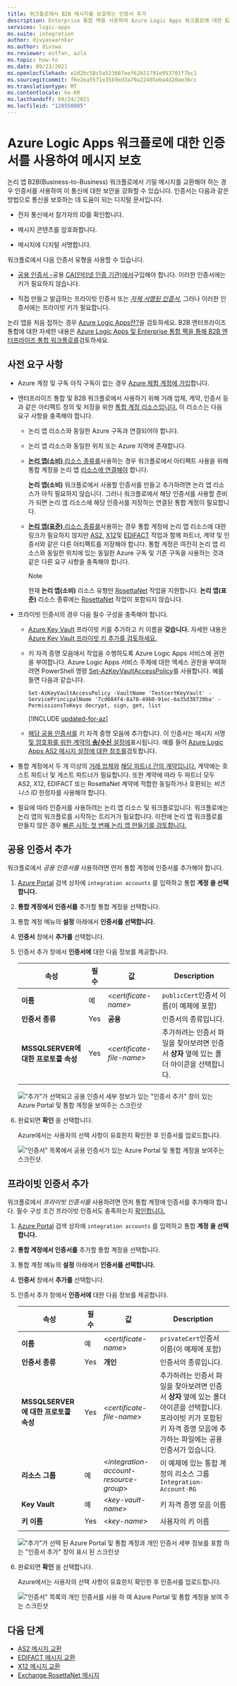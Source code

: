 ```yaml
---
title: 워크플로에서 B2B 메시지를 보호하는 인증서 추가
description: Enterprise 통합 팩을 사용하여 Azure Logic Apps 워크플로에 대한 B2B 메시지를 보호하는 인증서를 추가합니다.
services: logic-apps
ms.suite: integration
author: divyaswarnkar
ms.author: divswa
ms.reviewer: estfan, azla
ms.topic: how-to
ms.date: 09/23/2021
ms.openlocfilehash: e2d2bc58c5a523667eef62b21791e953701f7bc1
ms.sourcegitcommit: f6e2ea5571e35b9ed3a79a22485eba4d20ae36cc
ms.translationtype: MT
ms.contentlocale: ko-KR
ms.lasthandoff: 09/24/2021
ms.locfileid: "128550085"
---
```

# <a name="secure-messages-using-certificates-for-workflows-in-azure-logic-apps"></a>Azure Logic Apps 워크플로에 대한 인증서를 사용하여 메시지 보호

논리 앱 B2B(Business-to-Business) 워크플로에서 기밀 메시지를 교환해야 하는 경우 인증서를 사용하여 이 통신에 대한 보안을 강화할 수 있습니다. 인증서는 다음과 같은 방법으로 통신을 보호하는 데 도움이 되는 디지털 문서입니다.

* 전자 통신에서 참가자의 ID를 확인합니다.

* 메시지 콘텐츠를 암호화합니다.

* 메시지에 디지털 서명합니다.

워크플로에서 다음 인증서 유형을 사용할 수 있습니다.

* [공용 인증서 -](https://en.wikipedia.org/wiki/Public_key_certificate)공용 [CA(인터넷 인증 기관)에서](https://en.wikipedia.org/wiki/Certificate_authority)구입해야 합니다. 이러한 인증서에는 키가 필요하지 않습니다.

* 직접 만들고 발급하는 프라이빗 인증서 또는 [*자체 서명된 인증서.*](https://en.wikipedia.org/wiki/Self-signed_certificate) 그러나 이러한 인증서에는 프라이빗 키가 필요합니다.

논리 앱을 처음 접하는 경우 [Azure Logic Apps란?](logic-apps-overview.md)을 검토하세요. B2B 엔터프라이즈 통합에 대한 자세한 내용은 [Azure Logic Apps 및 Enterprise 통합 팩을 통해 B2B 엔터프라이즈 통합 워크플로를](logic-apps-enterprise-integration-overview.md)검토하세요.

## <a name="prerequisites"></a>사전 요구 사항

* Azure 계정 및 구독 아직 구독이 없는 경우 [Azure 체험 계정에 가입](https://azure.microsoft.com/free/?WT.mc_id=A261C142F)합니다.

* 엔터프라이즈 통합 및 B2B 워크플로에서 사용하기 위해 거래 업체, 계약, 인증서 등과 같은 아티팩트 정의 및 저장을 위한 [통합 계정 리소스입니다.](logic-apps-enterprise-integration-create-integration-account.md) 이 리소스는 다음 요구 사항을 충족해야 합니다.

  * 논리 앱 리소스와 동일한 Azure 구독과 연결되어야 합니다.

  * 논리 앱 리소스와 동일한 위치 또는 Azure 지역에 존재합니다.

  * [ **논리 앱(소비)** 리소스 종류를](logic-apps-overview.md#resource-type-and-host-environment-differences)사용하는 경우 워크플로에서 아티팩트 사용을 위해 통합 계정을 논리 앱 [리소스에 연결해야](logic-apps-enterprise-integration-create-integration-account.md#link-account) 합니다.

    **논리 앱(소비)** 워크플로에서 사용할 인증서를 만들고 추가하려면 논리 앱 리소스가 아직 필요하지 않습니다. 그러나 워크플로에서 해당 인증서를 사용할 준비가 되면 논리 앱 리소스에 해당 인증서를 저장하는 연결된 통합 계정이 필요합니다.

  * [ **논리 앱(표준)** 리소스 종류를](logic-apps-overview.md#resource-type-and-host-environment-differences)사용하는 경우 통합 계정에 논리 앱 리소스에 대한 링크가 필요하지 않지만 [AS2,](logic-apps-enterprise-integration-as2.md) [X12](logic-apps-enterprise-integration-x12.md)및 [EDIFACT](logic-apps-enterprise-integration-edifact.md) 작업과 함께 파트너, 계약 및 인증서와 같은 다른 아티팩트를 저장해야 합니다. 통합 계정은 여전히 논리 앱 리소스와 동일한 위치에 있는 동일한 Azure 구독 및 기존 구독을 사용하는 것과 같은 다른 요구 사항을 충족해야 합니다.

    > [!NOTE]
    > 현재 **논리 앱(소비)** 리소스 유형만 [RosettaNet](logic-apps-enterprise-integration-rosettanet.md) 작업을 지원합니다. **논리 앱(표준)** 리소스 종류에는 [RosettaNet](logic-apps-enterprise-integration-rosettanet.md) 작업이 포함되지 않습니다.

* 프라이빗 인증서의 경우 다음 필수 구성을 충족해야 합니다.

  * [Azure Key Vault](../key-vault/general/overview.md) 프라이빗 키를 추가하고 키 이름을 **갖습니다.** 자세한 내용은 [Azure Key Vault 프라이빗 키 추가를 검토하세요.](../key-vault/certificates/certificate-scenarios.md#import-a-certificate)

  * 키 자격 증명 모음에서 작업을 수행하도록 Azure Logic Apps 서비스에 권한을 부여합니다. Azure Logic Apps 서비스 주체에 대한 액세스 권한을 부여하려면 PowerShell 명령 [Set-AzKeyVaultAccessPolicy](/powershell/module/az.keyvault/set-azkeyvaultaccesspolicy)를 사용합니다. 예를 들면 다음과 같습니다.

    `Set-AzKeyVaultAccessPolicy -VaultName 'TestcertKeyVault' -ServicePrincipalName '7cd684f4-8a78-49b0-91ec-6a35d38739ba' -PermissionsToKeys decrypt, sign, get, list`

    [!INCLUDE [updated-for-az](../../includes/updated-for-az.md)]

  * [해당 공용 인증서를](#add-public-certificate) 키 자격 증명 모음에 추가합니다. 이 인증서는 메시지 서명 [및 암호화를 위한 계약의 **송/수신** 설정에](logic-apps-enterprise-integration-agreements.md)표시됩니다. 예를 들어 [Azure Logic Apps AS2 메시지 설정에 대한 참조를](logic-apps-enterprise-integration-as2-message-settings.md)검토합니다.

* 통합 계정에서 두 개 이상의 [거래 업체와](logic-apps-enterprise-integration-partners.md) [해당 파트너 간의 계약입니다.](logic-apps-enterprise-integration-agreements.md) 계약에는 호스트 파트너 및 게스트 파트너가 필요합니다. 또한 계약에 따라 두 파트너 모두 AS2, X12, EDIFACT 또는 RosettaNet 계약에 적합한 동일하거나 호환되는 *비즈니스 ID* 한정자를 사용해야 합니다.

* 필요에 따라 인증서를 사용하려는 논리 앱 리소스 및 워크플로입니다. 워크플로에는 논리 앱의 워크플로를 시작하는 트리거가 필요합니다. 이전에 논리 앱 워크플로를 만들지 않은 경우 [빠른 시작: 첫 번째 논리 앱 만들기를 검토합니다.](quickstart-create-first-logic-app-workflow.md)

<a name="add-public-certificate"></a>

## <a name="add-a-public-certificate"></a>공용 인증서 추가

워크플로에서 *공용 인증서를* 사용하려면 먼저 통합 계정에 인증서를 추가해야 합니다.

1. [Azure Portal](https://portal.azure.com) 검색 상자에 `integration accounts` 를 입력하고 통합 **계정 을 선택합니다.**

1. **통합 계정에서 인증서를** 추가할 통합 계정을 선택합니다.

1. 통합 계정 메뉴의 **설정** 아래에서 **인증서를 선택합니다.**

1. **인증서** 창에서 **추가를** 선택합니다.

1. 인증서 추가 창에서 **인증서에** 대한 다음 정보를 제공합니다.

   | 속성 | 필수 | 값 | Description |
   |----------|----------|-------|-------------|
   | **이름** | 예 | <*certificate-name*> | `publicCert`인증서 이름(이 예제에 포함) |
   | **인증서 종류** | Yes | **공용** | 인증서의 종류입니다. |
   | **MSSQLSERVER에 대한 프로토콜 속성** | Yes | <*certificate-file-name*> | 추가하려는 인증서 파일을 찾아보려면 인증서 **상자** 옆에 있는 폴더 아이콘을 선택합니다. |
   |||||

   !["추가"가 선택되고 공용 인증서 세부 정보가 있는 "인증서 추가" 창이 있는 Azure Portal 및 통합 계정을 보여주는 스크린샷](media/logic-apps-enterprise-integration-certificates/public-certificate-details.png)

1. 완료되면 **확인** 을 선택합니다.

   Azure에서는 사용자의 선택 사항이 유효한지 확인한 후 인증서를 업로드합니다.

   !["인증서" 목록에서 공용 인증서가 있는 Azure Portal 및 통합 계정을 보여주는 스크린샷.](media/logic-apps-enterprise-integration-certificates/new-public-certificate.png)

<a name="add-public-certificate"></a>

## <a name="add-a-private-certificate"></a>프라이빗 인증서 추가

워크플로에서 *프라이빗 인증서를* 사용하려면 먼저 통합 계정에 인증서를 추가해야 합니다. 필수 구성 조건 프라이빗 인증서도 충족하는지 [확인합니다.](#prerequisites)

1. [Azure Portal](https://portal.azure.com) 검색 상자에 `integration accounts` 를 입력하고 통합 **계정 을 선택합니다.**

1. **통합 계정에서 인증서를** 추가할 통합 계정을 선택합니다.

1. 통합 계정 메뉴의 **설정** 아래에서 **인증서를 선택합니다.**

1. **인증서** 창에서 **추가를** 선택합니다.

1. 인증서 추가 창에서 **인증서에** 대한 다음 정보를 제공합니다.

   | 속성 | 필수 | 값 | Description |
   |----------|----------|-------|-------------|
   | **이름** | 예 | <*certificate-name*> | `privateCert`인증서 이름(이 예제에 포함) |
   | **인증서 종류** | Yes | **개인** | 인증서의 종류입니다. |
   | **MSSQLSERVER에 대한 프로토콜 속성** | Yes | <*certificate-file-name*> | 추가하려는 인증서 파일을 찾아보려면 인증서 **상자** 옆에 있는 폴더 아이콘을 선택합니다. 프라이빗 키가 포함된 키 자격 증명 모음에 추가하는 파일에는 공용 인증서가 있습니다. |
   | **리소스 그룹** | 예 | <*integration-account-resource-group*> | 이 예제에 있는 통합 계정의 리소스 그룹 `Integration-Account-RG` |
   | **Key Vault** | 예 | <*key-vault-name*> | 키 자격 증명 모음 이름 |
   | **키 이름** | Yes | <*key-name*> | 사용자의 키 이름 |
   |||||

   !["추가"가 선택 된 Azure Portal 및 통합 계정과 개인 인증서 세부 정보를 포함 하는 "인증서 추가" 창이 표시 된 스크린샷](media/logic-apps-enterprise-integration-certificates/private-certificate-details.png)

1. 완료되면 **확인** 을 선택합니다.

   Azure에서는 사용자의 선택 사항이 유효한지 확인한 후 인증서를 업로드합니다.

   !["인증서" 목록의 개인 인증서를 사용 하 여 Azure Portal 및 통합 계정을 보여 주는 스크린샷](media/logic-apps-enterprise-integration-certificates/new-private-certificate.png)

## <a name="next-steps"></a>다음 단계

* [AS2 메시지 교환](logic-apps-enterprise-integration-as2.md)
* [EDIFACT 메시지 교환](logic-apps-enterprise-integration-edifact.md)
* [X12 메시지 교환](logic-apps-enterprise-integration-x12.md)
* [Exchange RosettaNet 메시지](logic-apps-enterprise-integration-rosettanet.md)